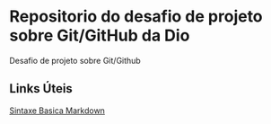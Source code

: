 #  Repositorio  do desafio de projeto sobre Git/GitHub da Dio
Desafio de projeto sobre Git/Github
## Links Úteis 
[Sintaxe Basica Markdown](https://www.markdownguide.org/basic-syntax/)


